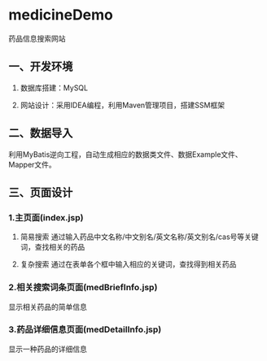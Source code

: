 # medicineDemo
药品信息搜索网站
## 一、开发环境
1) 数据库搭建：MySQL

2) 网站设计：采用IDEA编程，利用Maven管理项目，搭建SSM框架

## 二、数据导入
利用MyBatis逆向工程，自动生成相应的数据类文件、数据Example文件、Mapper文件。

## 三、页面设计
### 1.主页面(index.jsp)
1) 简易搜索
通过输入药品中文名称/中文别名/英文名称/英文别名/cas号等关键词，查找相关的药品

2) 复杂搜索
通过在表单各个框中输入相应的关键词，查找得到相关药品

### 2.相关搜索词条页面(medBriefInfo.jsp)
显示相关药品的简单信息

### 3.药品详细信息页面(medDetailInfo.jsp)
显示一种药品的详细信息
